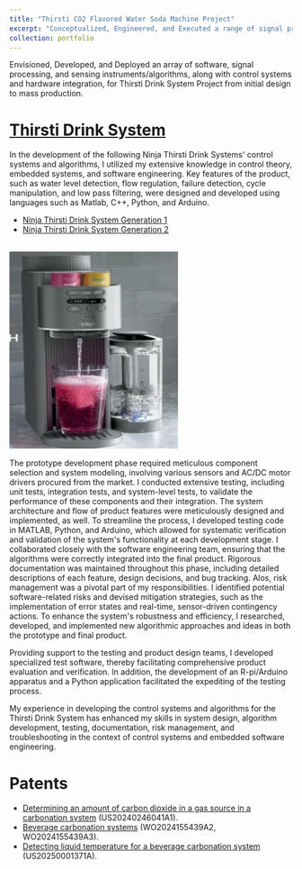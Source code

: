 ```yaml
---
title: "Thirsti CO2 Flavored Water Soda Machine Project"
excerpt: "Conceptualized, Engineered, and Executed a range of signal processing, harware selection, sensory, and software mechanisms, as well as control systems, for Ninja Thirsti Project. Three patents  - Determining an amount of carbon dioxide in a gas source in a carbonation system (US20240246041A1) and - Beverage carbonation systems (WO2024155439A2, WO2024155439A3) and - Detecting liquid temperature for a beverage carbonation system (US20250001371A1)."
collection: portfolio
---
```


Envisioned, Developed, and Deployed an array of software, signal processing, and sensing instruments/algorithms, along with control systems and hardware integration, for Thirsti Drink System Project from initial design to mass production. 

[Thirsti Drink System](https://www.ninjakitchen.com/ninjaus/product_categories.beverage_system.thirsti)
======
In the development of the following Ninja Thirsti Drink Systems' control systems and algorithms, I utilized my extensive knowledge in control theory, embedded systems, and software engineering. Key features of the product, such as water level detection, flow regulation, failure detection, cycle manipulation, and low pass filtering, were designed and developed using languages such as Matlab, C++, Python, and Arduino.

* [Ninja Thirsti Drink System Generation 1](https://www.ninjakitchen.com/products/ninja-thirsti-sparkling-still-drink-system-co2-bundle-zidWC1001B)
* [Ninja Thirsti Drink System Generation 2](https://www.ninjakitchen.com/products/build-your-own-ninja-thirsti-max-still-carbonated-water-maker-zidWC2001BYO?srsltid=AfmBOoopEXtS25O68xyWU7VU4f-4jruuTzoLV9kAKTSWFsiuT-BQyLrc)

<br/><img src='/images/thirsti2.jpg' width='300' height='350'>

The prototype development phase required meticulous component selection and system modeling, involving various sensors and AC/DC motor drivers procured from the market. I conducted extensive testing, including unit tests, integration tests, and system-level tests, to validate the performance of these components and their integration. The system architecture and flow of product features were meticulously designed and implemented, as well. To streamline the process, I developed testing code in MATLAB, Python, and Arduino, which allowed for systematic verification and validation of the system's functionality at each development stage. I collaborated closely with the software engineering team, ensuring that the algorithms were correctly integrated into the final product. Rigorous documentation was maintained throughout this phase, including detailed descriptions of each feature, design decisions, and bug tracking. Alos, risk management was a pivotal part of my responsibilities. I identified potential software-related risks and devised mitigation strategies, such as the implementation of error states and real-time, sensor-driven contingency actions. To enhance the system's robustness and efficiency, I researched, developed, and implemented new algorithmic approaches and ideas in both the prototype and final product. 

Providing support to the testing and product design teams, I developed specialized test software, thereby facilitating comprehensive product evaluation and verification. In addition, the development of an R-pi/Arduino apparatus and a Python application facilitated the expediting of the testing process.

My experience in developing the control systems and algorithms for the Thirsti Drink System has enhanced my skills in system design, algorithm development, testing, documentation, risk management, and troubleshooting in the context of control systems and embedded software engineering.

Patents
======
* [Determining an amount of carbon dioxide in a gas source in a carbonation system](https://patents.google.com/patent/US20240246041A1/en?q=(bekiroglu)&inventor=korkut&oq=korkut+bekiroglu) (US20240246041A1). 
* [Beverage carbonation systems](https://patents.google.com/patent/WO2024155439A2/en?q=(bekiroglu)&inventor=korkut&oq=korkut+bekiroglu) (WO2024155439A2, WO2024155439A3).
*  [Detecting liquid temperature for a beverage carbonation system](https://patents.google.com/patent/US20250001371A1/en?q=(bekiroglu)&inventor=korkut&oq=korkut+bekiroglu) (US20250001371A).